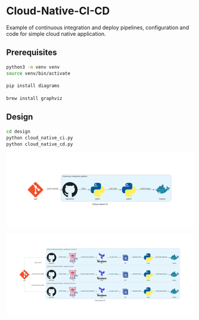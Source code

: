 # Cloud-Native-CI-CD

Example of continuous integration and deploy pipelines, configuration and code for simple cloud native application.

## Prerequisites 

```bash
python3 -m venv venv
source venv/bin/activate

pip install diagrams

brew install graphviz
```

## Design

```bash
cd design
python cloud_native_ci.py
python cloud_native_cd.py
```

![Continuous integration pipeline](design/cloud_native_ci.png "Continuous integration pipeline")

![Continuous deployment pipeline](design/cloud_native_cd.png "Continuous deployment pipeline")

